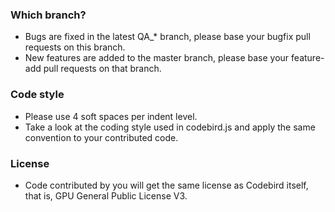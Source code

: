 ### Which branch?
- Bugs are fixed in the latest QA_* branch, please base your bugfix pull requests on this branch.
- New features are added to the master branch, please base your feature-add pull requests on that branch.

### Code style
- Please use 4 soft spaces per indent level.
- Take a look at the coding style used in codebird.js and apply the same convention to your contributed code.

### License
- Code contributed by you will get the same license as Codebird itself, that is, GPU General Public License V3.
